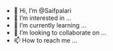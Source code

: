 - 👋 Hi, I’m @Saifpalari
- 👀 I’m interested in ...
- 🌱 I’m currently learning ...
- 💞️ I’m looking to collaborate on ...
- 📫 How to reach me ...

<!---
Saifpalari/Saifpalari is a ✨ special ✨ repository because its `README.md` (this file) appears on your GitHub profile.
You can click the Preview link to take a look at your changes.
--->
